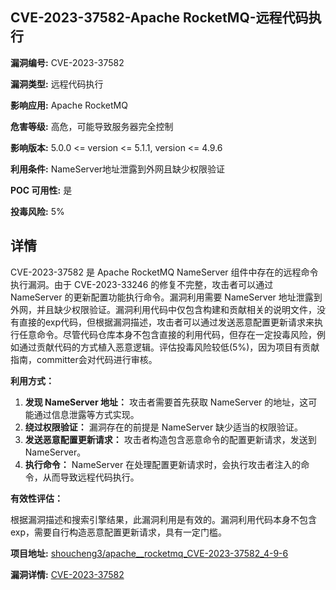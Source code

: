 ## CVE-2023-37582-Apache RocketMQ-远程代码执行

**漏洞编号:** CVE-2023-37582

**漏洞类型:** 远程代码执行

**影响应用:** Apache RocketMQ

**危害等级:** 高危，可能导致服务器完全控制

**影响版本:** 5.0.0 <= version <= 5.1.1, version <= 4.9.6

**利用条件:** NameServer地址泄露到外网且缺少权限验证

**POC 可用性:** 是

**投毒风险:** 5%

## 详情

CVE-2023-37582 是 Apache RocketMQ NameServer 组件中存在的远程命令执行漏洞。由于 CVE-2023-33246 的修复不完整，攻击者可以通过 NameServer 的更新配置功能执行命令。漏洞利用需要 NameServer 地址泄露到外网，并且缺少权限验证。漏洞利用代码中仅包含构建和贡献相关的说明文件，没有直接的exp代码，但根据漏洞描述，攻击者可以通过发送恶意配置更新请求来执行任意命令。尽管代码仓库本身不包含直接的利用代码，但存在一定投毒风险，例如通过贡献代码的方式植入恶意逻辑。评估投毒风险较低(5%)，因为项目有贡献指南，committer会对代码进行审核。

**利用方式：**

1.  **发现 NameServer 地址：** 攻击者需要首先获取 NameServer 的地址，这可能通过信息泄露等方式实现。
2.  **绕过权限验证：** 漏洞存在的前提是 NameServer 缺少适当的权限验证。
3.  **发送恶意配置更新请求：** 攻击者构造包含恶意命令的配置更新请求，发送到 NameServer。
4.  **执行命令：** NameServer 在处理配置更新请求时，会执行攻击者注入的命令，从而导致远程代码执行。

**有效性评估：**

根据漏洞描述和搜索引擎结果，此漏洞利用是有效的。漏洞利用代码本身不包含exp，需要自行构造恶意配置更新请求，具有一定门槛。

**项目地址:** [shoucheng3/apache__rocketmq_CVE-2023-37582_4-9-6](https://github.com/shoucheng3/apache__rocketmq_CVE-2023-37582_4-9-6)

**漏洞详情:** [CVE-2023-37582](https://nvd.nist.gov/vuln/detail/CVE-2023-37582)